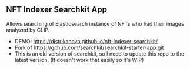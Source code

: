 ## NFT Indexer Searchkit App

Allows searching of Elasticsearch instance of NFTs who had their images analyzed by CLIP.
- DEMO: https://djstrikanova.github.io/nft-indexer-searchkit/
- Fork of https://github.com/searchkit/searchkit-starter-app.git
- This is an old version of searchkit, so I need to update this repo to the latest version. (It doesn't work that easily so it's WIP)

